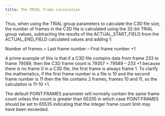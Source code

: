 ```yaml
---
title: The TRIAL frame calculation
---
```


Thus, when using the TRIAL group parameters to calculate the C3D file size, the number of frames in the C3D file is calculated using the 32-bit TRIAL group values, subtracting the results of the ACTUAL_START_FIELD from the ACTUAL_END_FIELD calculated values and adding 1:

Number of frames = Last frame number – First frame number +1

A prime example of this is that if a C3D file contains data from frame 233  to frame 79589, then the C3D frame count is 79357 = 79589 – 233 +1 because there is no frame 0 in a C3D file, the first frame is always frame 1.  To clarify the mathematics, if the first frame number in a file is 10 and the second frame number is 11 then the file contains 2 frames, frames 10 and 11, so the calculation is 11-10 +1.

The default POINT:FRAMES parameter will normally contain the same frame count unless the count is greater than 65335 in which case POINT:FRAMES should be set to 65535 indicating that the integer frame count limit may have been exceeded.
